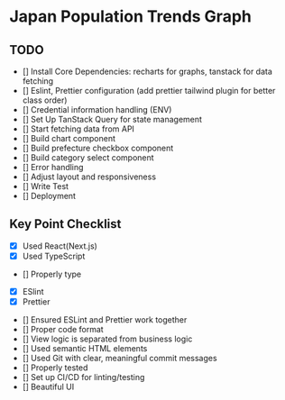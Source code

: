 # Japan Population Trends Graph 


## TODO

- [] Install Core Dependencies: recharts for graphs, tanstack for data fetching
- [] Eslint, Prettier configuration (add prettier tailwind plugin for better class order)
- [] Credential information handling (ENV)
- [] Set Up TanStack Query for state management
- [] Start fetching data from API 
- [] Build chart component
- [] Build prefecture checkbox component
- [] Build category select component 
- [] Error handling
- [] Adjust layout and responsiveness
- [] Write Test
- [] Deployment

## Key Point Checklist

- [x] Used React(Next.js)
- [x] Used TypeScript
- [] Properly type  
- [x] ESlint
- [x] Prettier
- [] Ensured ESLint and Prettier work together
- [] Proper code format
- [] View logic is separated from business logic
- [] Used semantic HTML elements
- [] Used Git with clear, meaningful commit messages
- [] Properly tested
- [] Set up CI/CD for linting/testing
- [] Beautiful UI 